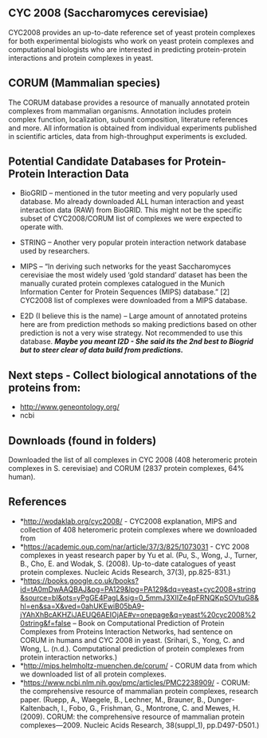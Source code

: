 ## CYC 2008 (Saccharomyces cerevisiae)

CYC2008 provides an up-to-date reference set of yeast protein complexes for both experimental biologists who work on yeast protein complexes and computational biologists who are interested in predicting protein-protein interactions and protein complexes in yeast.


## CORUM (Mammalian species)


The CORUM database provides a resource of manually annotated protein complexes from mammalian organisms. Annotation includes protein complex function, localization, subunit composition, literature references and more. All information is obtained from individual experiments published in scientific articles, data from high-throughput experiments is excluded.


## Potential Candidate Databases for Protein-Protein Interaction Data

* BioGRID – mentioned in the tutor meeting and very popularly used database. Mo already downloaded ALL human interaction and yeast interaction data (RAW) from BioGRID. 
This might not be the specific subset of CYC2008/CORUM list of complexes we were expected to operate with.

* STRING – Another very popular protein interaction network database used by researchers.

* MIPS – “In deriving such networks for the yeast Saccharomyces cerevisiae the most widely used ‘gold standard’ dataset has been the manually curated protein complexes catalogued in the Munich Information Center for Protein Sequences (MIPS) database.” [2] CYC2008 list of complexes were downloaded from a MIPS database.

* E2D (I believe this is the name) – Large amount of annotated proteins here are from prediction methods so making predictions based on other prediction is not a very wise strategy. Not recommended to use this database.
**_Maybe you meant I2D - She said its the 2nd best to Biogrid but to steer clear of data build from predictions._** 

## Next steps - Collect biological annotations of the proteins from:
* http://www.geneontology.org/
* ncbi

## Downloads (found in folders)
Downloaded the list of all complexes in CYC 2008 (408 heteromeric protein complexes in S. cerevisiae) and CORUM (2837 protein complexes, 64% human). 

## References

* *http://wodaklab.org/cyc2008/ - CYC2008 explanation, MIPS and collection of 408 heteromeric protein complexes where we downloaded from
* *https://academic.oup.com/nar/article/37/3/825/1073031 - CYC 2008 complexes in yeast research paper by Yu et al. (Pu, S., Wong, J., Turner, B., Cho, E. and Wodak, S. (2008). Up-to-date catalogues of yeast protein complexes. Nucleic Acids Research, 37(3), pp.825-831.)
* *https://books.google.co.uk/books?id=tA0mDwAAQBAJ&pg=PA129&lpg=PA129&dq=yeast+cyc2008+string&source=bl&ots=yPgGE4PagL&sig=0_5mmJ3XIIZe4pFRNQKpSOVtuG8&hl=en&sa=X&ved=0ahUKEwiB05bA9-jYAhXhBcAKHZiJAEUQ6AEIOjAE#v=onepage&q=yeast%20cyc2008%20string&f=false – Book on Computational Prediction of Protein Complexes from Proteins Interaction Networks, had sentence on CORUM in humans and CYC 2008 in yeast. (Srihari, S., Yong, C. and Wong, L. (n.d.). Computational prediction of protein complexes from protein interaction networks.)
* *http://mips.helmholtz-muenchen.de/corum/ - CORUM data from which we downloaded list of all protein complexes.
* *https://www.ncbi.nlm.nih.gov/pmc/articles/PMC2238909/  - CORUM: the comprehensive resource of mammalian protein complexes, research paper.
(Ruepp, A., Waegele, B., Lechner, M., Brauner, B., Dunger-Kaltenbach, I., Fobo, G., Frishman, G., Montrone, C. and Mewes, H. (2009). CORUM: the comprehensive resource of mammalian protein complexes—2009. Nucleic Acids Research, 38(suppl_1), pp.D497-D501.)

